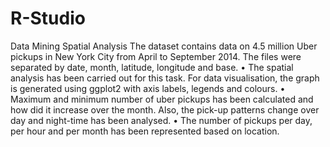 # R-Studio
Data Mining
Spatial Analysis
The dataset contains data on 4.5 million Uber pickups in New York City from April to September 2014. The files were separated by date, month, latitude, longitude and base.
• The spatial analysis has been carried out for this task. For data visualisation, the graph is generated using ggplot2 with axis labels, legends and colours.
• Maximum and minimum number of uber pickups has been calculated and how did it increase over the month. Also, the pick-up patterns change over day and night-time has been analysed.
• The number of pickups per day, per hour and per month has been represented based on location.
